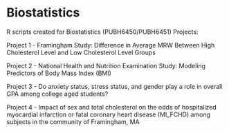 # Biostatistics

R scripts created for Biostatistics (PUBH6450/PUBH6451) Projects:

Project 1 - Framingham Study: Difference in Average MRW Between High Cholesterol Level and Low Cholesterol Level Groups 

Project 2 - National Health and Nutrition Examination Study: Modeling Predictors of Body Mass Index (BMI)

Project 3 - Do anxiety status, stress status, and gender play a role in overall GPA among college aged students?

Project 4 - Impact of sex and total cholesterol on the odds of hospitalized myocardial infarction or fatal coronary heart disease (MI_FCHD) 
            among subjects in the community of Framingham, MA
